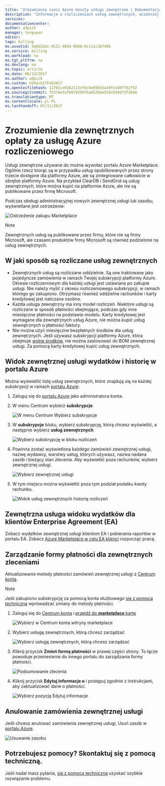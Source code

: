 ```yaml
---
title: "Zrozumienie sieci Azure koszty usługi zewnętrzne | Dokumentacja firmy Microsoft"
description: "Informacje o rozliczeniach usług zewnętrznych, wcześniej znana jako Marketplace, opłaty na platformie Azure."
services: 
documentationcenter: 
author: adpick
manager: tonguyen
editor: 
tags: billing
ms.assetid: 5e0e2a3c-d111-4054-8508-0c111c1b749b
ms.service: billing
ms.workload: na
ms.tgt_pltfrm: na
ms.devlang: na
ms.topic: article
ms.date: 06/13/2017
ms.author: adpick
ms.custom: H1Hack27Feb2017
ms.openlocfilehash: 11701ce0162113ef6c8e056d3a30fe1d8f702f92
ms.sourcegitcommit: f537befafb079256fba0529ee554c034d73f36b0
ms.translationtype: MT
ms.contentlocale: pl-PL
ms.lasthandoff: 07/11/2017
---
```

# <a name="understand-your-azure-billing-for-external-service-charges"></a>Zrozumienie dla zewnętrznych opłaty za usługę Azure rozliczeniowego
Usługi zewnętrzne używane do można wywołać portalu Azure Marketplace. Ogólnie rzecz biorąc są w przypadku usług opublikowanych przez strony trzecie dostępne dla platformy Azure, ale są zintegrowane całkowicie w obrębie platformy Azure. Na przykład ClearDB i SendGrid są usług zewnętrznych, które można kupić na platformie Azure, ale nie są publikowane przez firmę Microsoft.

Podczas obsługi administracyjnej nowych zewnętrznej usługi lub zasobu, wyświetlane jest ostrzeżenie:

![Ostrzeżenie zakupu Marketplace](./media/billing-understand-your-azure-marketplace-charges/marketplace-warning.PNG)

> [!NOTE]
> Zewnętrznych usług są publikowane przez firmy, które nie są firmy Microsoft, ale czasami produktów firmy Microsoft są również podzielone na usług zewnętrznych.
> 
> 

## <a name="how-external-services-are-billed"></a>W jaki sposób są rozliczane usług zewnętrznych
- Zewnętrznych usług są rozliczane oddzielnie. Są one traktowane jako pojedyncze zamówienia w ramach Twojej subskrypcji platformy Azure. Okresie rozliczeniowym dla każdej usługi jest ustawiana po zakupie usługi. Nie należy mylić z okresu rozliczeniowego subskrypcji, w ramach którego go zakupiono. Otrzymasz również oddzielne rachunków i karty kredytowej jest naliczane osobno.
- Każda usługa zewnętrzny ma inny model rozliczeń. Niektóre usługi są rozliczane w sposób płatności obejmujące, podczas gdy inne miesięczne płatności na podstawie modelu. Karty kredytowej jest wymagane dla zewnętrznych usług Azure, nie można kupić usług zewnętrznych o płatności faktury.
- Nie można użyć miesięczne bezpłatnych środków dla usług zewnętrznych. Jeśli używasz subskrypcji platformy Azure, która obejmuje [wolne środków](https://azure.microsoft.com/pricing/spending-limits/), nie można zastosować do BOM zewnętrznej usługi. Za pomocą karty kredytowej kupić usług zewnętrznych.


## <a name="view-external-service-spending-and-history-in-the-azure-portal"></a>Widok zewnętrznej usługi wydatków i historię w portalu Azure
Można wyświetlić listę usług zewnętrznych, które znajdują się na każdej subskrypcji w ramach [portalu Azure](https://portal.azure.com/): 

1. Zaloguj się do [portalu Azure](https://portal.azure.com/) jako administratora konta.
2. W menu Centrum wybierz **subskrypcje**.
   
    ![W menu Centrum Wybierz subskrypcje](./media/billing-understand-your-azure-marketplace-charges/sub-button.png) 
3. W **subskrypcje** bloku, wybierz subskrypcję, którą chcesz wyświetlić, a następnie wybierz **usług zewnętrznych**.
   
    ![Wybierz subskrypcję w bloku rozliczeń](./media/billing-understand-your-azure-marketplace-charges/select-sub-external-services.png)
4. Powinna zostać wyświetlona każdego zamówień zewnętrznej usługi, nazwę wydawcy, warstwy usług, których używasz, nazwa nadana zasób i bieżący stan zlecenia. Aby wyświetlić poza rachunków, wybierz zewnętrznej usługi.
   
    ![Wybierz zewnętrznej usługi](./media/billing-understand-your-azure-marketplace-charges/external-service-blade2.png)
5. W tym miejscu można wyświetlić poza tym podział podatku kwoty rachunku.
   
    ![Widok usług zewnętrznych historię rozliczeń](./media/billing-understand-your-azure-marketplace-charges/billing-overview-blade.png)

## <a name="view-external-service-spending-for-enterprise-agreement-ea-customers"></a>Zewnętrzna usługa widoku wydatków dla klientów Enterprise Agreement (EA)
Zobacz wydatków zewnętrznej usługi klientom EA i pobierania raportów w portalu EA. Zobacz [Azure Marketplace w celu EA klienci](https://ea.azure.com/helpdocs/azureMarketplace) rozpocząć pracę.

## <a name="manage-payment-methods-for-external-service-orders"></a>Zarządzanie formy płatności dla zewnętrznych zleceniami
Aktualizowanie metody płatności zamówień zewnętrznej usługi z [Centrum konta](https://account.windowsazure.com/).

> [!NOTE]
> Jeśli zakupiono subskrypcję za pomocą konta służbowego [się z pomocą techniczną](https://portal.azure.com/?#blade/Microsoft_Azure_Support/HelpAndSupportBlade) wprowadzać zmiany do metody płatności.
> 
> 

1. Zaloguj się do [Centrum konta](https://account.windowsazure.com/) i [przejdź do **marketplace** kartę](https://account.windowsazure.com/Store)
   
    ![Wybierz w Centrum konta witryny marketplace](./media/billing-understand-your-azure-marketplace-charges/select-marketplace.png)
2. Wybierz usługę zewnętrznych, którą chcesz zarządzać
   
    ![Wybierz usługę zewnętrznych, którą chcesz zarządzać](./media/billing-understand-your-azure-marketplace-charges/select-ext-service.png)
3. Kliknij przycisk **Zmień formę płatności** w prawej części strony. To łącze powoduje przeniesienie do innego portalu do zarządzania formy płatności.
   
    ![Podsumowanie zlecenia](./media/billing-understand-your-azure-marketplace-charges/change-payment.PNG)
4. Kliknij przycisk **Edytuj informacje o** i postępuj zgodnie z instrukcjami, aby zaktualizować dane o płatności.
   
    ![Wybierz pozycję Edytuj informacje](./media/billing-understand-your-azure-marketplace-charges/edit-info.png)

## <a name="cancel-an-external-service-order"></a>Anulowanie zamówienia zewnętrznej usługi
Jeśli chcesz anulować zamówienia zewnętrznej usługi, Usuń zasób w [portalu Azure](https://portal.azure.com).

![Usuwanie zasobu](./media/billing-understand-your-azure-marketplace-charges/deleteMarketplaceOrder.PNG)

## <a name="need-help-contact-support"></a>Potrzebujesz pomocy? Skontaktuj się z pomocą techniczną.
Jeśli nadal masz pytania, [się z pomocą techniczną](https://portal.azure.com/?#blade/Microsoft_Azure_Support/HelpAndSupportBlade) uzyskać szybkie rozwiązanie problemu.

